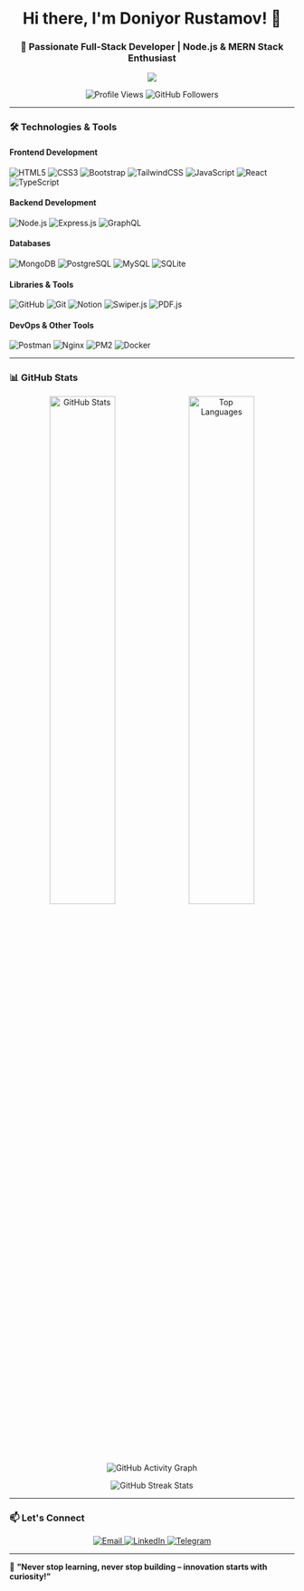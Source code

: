 <h1 align="center">Hi there, I'm Doniyor Rustamov! 👋 </h1>  
<h3 align="center">🚀 Passionate Full-Stack Developer | Node.js & MERN Stack Enthusiast</h3>  

<p align="center">
  <img src="https://readme-typing-svg.herokuapp.com?color=%2336BCF7&size=22&center=true&vCenter=true&lines=Backend+Developer;Pentester;Always+Learning+New+Things;Turning+Ideas+into+Reality;Building+Secure+and+Scalable+Systems" />
</p>  

<p align="center">
  <img src="https://komarev.com/ghpvc/?username=Doniyor6444&color=58A6FF&style=flat" alt="Profile Views" />  
  <img src="https://img.shields.io/github/followers/Doniyor6444?label=Followers&style=flat&color=58A6FF" alt="GitHub Followers" />
</p>

---

### 🛠️ **Technologies & Tools**

#### **Frontend Development**  
<p align="left">
  <img src="https://img.shields.io/badge/-HTML5-E34F26?style=for-the-badge&logo=html5&logoColor=white" alt="HTML5" />
  <img src="https://img.shields.io/badge/-CSS3-1572B6?style=for-the-badge&logo=css3&logoColor=white" alt="CSS3" />
  <img src="https://img.shields.io/badge/-Bootstrap-7952B3?style=for-the-badge&logo=bootstrap&logoColor=white" alt="Bootstrap" />
  <img src="https://img.shields.io/badge/-TailwindCSS-38B2AC?style=for-the-badge&logo=tailwind-css&logoColor=white" alt="TailwindCSS" />
  <img src="https://img.shields.io/badge/-JavaScript-F7DF1E?style=for-the-badge&logo=javascript&logoColor=black" alt="JavaScript" />
  <img src="https://img.shields.io/badge/-React-61DAFB?style=for-the-badge&logo=react&logoColor=black" alt="React" />
  <img src="https://img.shields.io/badge/-TypeScript-007ACC?style=for-the-badge&logo=typescript&logoColor=white" alt="TypeScript" />
</p>

#### **Backend Development**  
<p align="left">
  <img src="https://img.shields.io/badge/-Node.js-339933?style=for-the-badge&logo=node.js&logoColor=white" alt="Node.js" />
  <img src="https://img.shields.io/badge/-Express.js-000000?style=for-the-badge&logo=express&logoColor=white" alt="Express.js" />
  <img src="https://img.shields.io/badge/-GraphQL-E10098?style=for-the-badge&logo=graphql&logoColor=white" alt="GraphQL" />
</p>

#### **Databases**  
<p align="left">
  <img src="https://img.shields.io/badge/-MongoDB-47A248?style=for-the-badge&logo=mongodb&logoColor=white" alt="MongoDB" />
  <img src="https://img.shields.io/badge/-PostgreSQL-336791?style=for-the-badge&logo=postgresql&logoColor=white" alt="PostgreSQL" />
  <img src="https://img.shields.io/badge/-MySQL-4479A1?style=for-the-badge&logo=mysql&logoColor=white" alt="MySQL" />
  <img src="https://img.shields.io/badge/-SQLite-003B57?style=for-the-badge&logo=sqlite&logoColor=white" alt="SQLite" />
</p>

#### **Libraries & Tools**  
<p align="left">
  <img src="https://img.shields.io/badge/-GitHub-181717?style=for-the-badge&logo=github&logoColor=white" alt="GitHub" />
  <img src="https://img.shields.io/badge/-Git-F05032?style=for-the-badge&logo=git&logoColor=white" alt="Git" />
  <img src="https://img.shields.io/badge/-Notion-000000?style=for-the-badge&logo=notion&logoColor=white" alt="Notion" />
  <img src="https://img.shields.io/badge/-Swiper.js-6332F6?style=for-the-badge&logo=swiper&logoColor=white" alt="Swiper.js" />
  <img src="https://img.shields.io/badge/-PDF.js-FFB900?style=for-the-badge&logo=adobe&logoColor=black" alt="PDF.js" />
</p>

#### **DevOps & Other Tools**  
<p align="left">
  <img src="https://img.shields.io/badge/-Postman-FF6C37?style=for-the-badge&logo=postman&logoColor=white" alt="Postman" />
  <img src="https://img.shields.io/badge/-Nginx-009639?style=for-the-badge&logo=nginx&logoColor=white" alt="Nginx" />
  <img src="https://img.shields.io/badge/-PM2-2B037A?style=for-the-badge&logo=pm2&logoColor=white" alt="PM2" />
  <img src="https://img.shields.io/badge/-Docker-2496ED?style=for-the-badge&logo=docker&logoColor=white" alt="Docker" />
</p>

---

### 📊 **GitHub Stats**  
<p align="center">
  <img src="https://github-readme-stats.vercel.app/api?username=Doniyor6444&show_icons=true&theme=dark&bg_color=0D1117&title_color=58A6FF&icon_color=58A6FF&text_color=FFFFFF&border_color=30363D" alt="GitHub Stats" width="48%" />
  <img src="https://github-readme-stats.vercel.app/api/top-langs/?username=Doniyor6444&layout=compact&theme=dark&bg_color=0D1117&title_color=58A6FF&text_color=FFFFFF&border_color=30363D" alt="Top Languages" width="48%" />
</p>

<p align="center">
  <img src="https://github-readme-activity-graph.vercel.app/graph?username=Doniyor6444&theme=github-dark&bg_color=0D1117&color=58A6FF&line=58A6FF&point=FFFFFF&area=true&hide_border=true" alt="GitHub Activity Graph" />
</p>

<p align="center">
  <img src="https://github-readme-streak-stats.herokuapp.com/?user=Doniyor6444&theme=dark&background=0D1117&border=30363D&stroke=58A6FF&ring=58A6FF&fire=58A6FF&currStreakNum=FFFFFF&sideNums=58A6FF&currStreakLabel=58A6FF&sideLabels=58A6FF&dates=FFFFFF" alt="GitHub Streak Stats" />
</p> 


---

### 📫 **Let's Connect**  
<p align="center">
  <a href="mailto:ddeveloper7771@gmail.com">
    <img src="https://img.shields.io/badge/-Email-D14836?style=for-the-badge&logo=gmail&logoColor=white" alt="Email" />
  </a>
  <a href="https://www.linkedin.com/in/doniyorrustamov/">
    <img src="https://img.shields.io/badge/-LinkedIn-0077B5?style=for-the-badge&logo=linkedin&logoColor=white" alt="LinkedIn" />
  </a>
  <a href="https://t.me/doni_ac">
    <img src="https://img.shields.io/badge/-Telegram-2CA5E0?style=for-the-badge&logo=telegram&logoColor=white" alt="Telegram" />
  </a>
</p>

---

🚀 **"Never stop learning, never stop building – innovation starts with curiosity!"**
